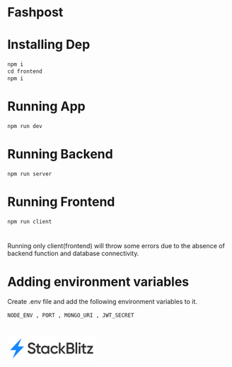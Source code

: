 # Fashpost

# Installing Dep
    npm i
    cd frontend
    npm i

# Running App
    npm run dev
    
# Running Backend
    npm run server

# Running Frontend  
    npm run client
#
Running only client(frontend) will throw some errors due to the absence of backend function and database connectivity.

# Adding environment variables

Create .env file and add the following environment variables to it.
    
    NODE_ENV , PORT , MONGO_URI , JWT_SECRET
#
<!-- [![An old rock in the desert](/assets/stackbitz.svg "Open in Stackbitz")](https://stackblitz.com/github/Anurag30112003/Express) -->
<a href="">
<img src="/assets/stackbitz.svg" alt="Open in Stackbitz" width="200"/>
</a>
